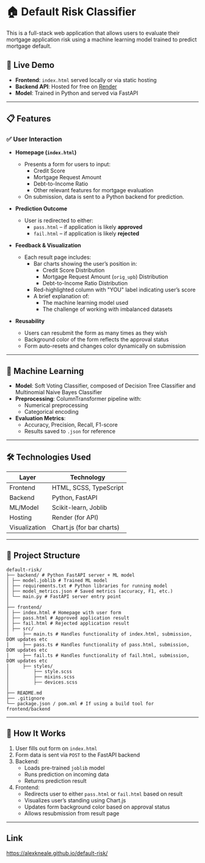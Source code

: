 # 🏠 Default Risk Classifier

This is a full-stack web application that allows users to evaluate their mortgage application risk using a machine learning model trained to predict mortgage default.

## 🚀 Live Demo

- **Frontend**: `index.html` served locally or via static hosting
- **Backend API**: Hosted for free on [Render](https://render.com)
- **Model**: Trained in Python and served via FastAPI

---

## 📋 Features

### ✅ User Interaction

- **Homepage (`index.html`)**
  - Presents a form for users to input:
    - Credit Score
    - Mortgage Request Amount
    - Debt-to-Income Ratio
    - Other relevant features for mortgage evaluation
  - On submission, data is sent to a Python backend for prediction.

- **Prediction Outcome**
  - User is redirected to either:
    - `pass.html` – if application is likely **approved**
    - `fail.html` – if application is likely **rejected**

- **Feedback & Visualization**
  - Each result page includes:
    - Bar charts showing the user’s position in:
      - Credit Score Distribution
      - Mortgage Request Amount (`orig_upb`) Distribution
      - Debt-to-Income Ratio Distribution
    - Red-highlighted column with "YOU" label indicating user’s score
    - A brief explanation of:
      - The machine learning model used
      - The challenge of working with imbalanced datasets

- **Reusability**
  - Users can resubmit the form as many times as they wish
  - Background color of the form reflects the approval status
  - Form auto-resets and changes color dynamically on submission

---

## 🧠 Machine Learning

- **Model**: Soft Voting Classifier, composed of Decision Tree Classifier and Multinomial Naive Bayes Classifier 
- **Preprocessing**: ColumnTransformer pipeline with:
  - Numerical preprocessing
  - Categorical encoding
- **Evaluation Metrics**:
  - Accuracy, Precision, Recall, F1-score
  - Results saved to `.json` for reference

---

## 🛠️ Technologies Used

| Layer | Technology |
|-------|------------|
| Frontend | HTML, SCSS, TypeScript |
| Backend | Python, FastAPI |
| ML/Model | Scikit-learn, Joblib |
| Hosting | Render (for API) |
| Visualization | Chart.js (for bar charts) |

---

## 📁 Project Structure
```
default-risk/
├── backend/ # Python FastAPI server + ML model
│ ├── model.joblib # Trained ML model
│ ├── requirements.txt # Python libraries for running model
│ ├── model_metrics.json # Saved metrics (accuracy, F1, etc.)
│ └── main.py # FastAPI server entry point
│
├── frontend/
│ ├── index.html # Homepage with user form
│ ├── pass.html # Approved application result
│ ├── fail.html # Rejected application result
│ ├── src/
│     ├── main.ts # Handles functionality of index.html, submission, DOM updates etc
│     ├── pass.ts # Handles functionality of pass.html, submission, DOM updates etc
│     ├── fail.ts # Handles functionality of fail.html, submission, DOM updates etc
│     ├── styles/
│         ├── style.scss
│         ├── mixins.scss
│         ├── devices.scss
│
├── README.md
├── .gitignore
└── package.json / pom.xml # If using a build tool for frontend/backend
```


---

## 🔁 How It Works

1. User fills out form on `index.html`
2. Form data is sent via `POST` to the FastAPI backend
3. Backend:
   - Loads pre-trained `joblib` model
   - Runs prediction on incoming data
   - Returns prediction result
4. Frontend:
   - Redirects user to either `pass.html` or `fail.html` based on result
   - Visualizes user’s standing using Chart.js
   - Updates form background color based on approval status
   - Allows resubmission from result page

---

## Link

https://alexkneale.github.io/default-risk/



